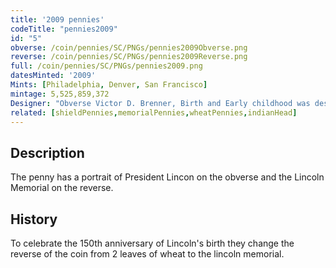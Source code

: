 ```yaml
---
title: '2009 pennies'
codeTitle: "pennies2009"
id: "5"
obverse: /coin/pennies/SC/PNGs/pennies2009Obverse.png
reverse: /coin/pennies/SC/PNGs/pennies2009Reverse.png
full: /coin/pennies/SC/PNGs/pennies2009.png
datesMinted: '2009'
Mints: [Philadelphia, Denver, San Francisco]
mintage: 5,525,859,372
Designer: "Obverse Victor D. Brenner, Birth and Early childhood was designed by: Richard Masters, Formative Years was deigned by Charles Vickers, Professional Life was designed by Don Everhart, Presidency was designed by Joseph Menna"
related: [shieldPennies,memorialPennies,wheatPennies,indianHead]
---
```


## Description

The penny has a portrait of President Lincon on the obverse and the Lincoln Memorial on the reverse.

## History

To celebrate the 150th anniversary of Lincoln's birth they change the reverse of the coin from 2 leaves of wheat to the lincoln memorial.
